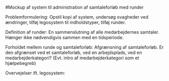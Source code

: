 #Mockup af system til administration af samtaleforløb med runder

Problemformulering: Opstil kopi af system, undersøg svagheder ved ændringer, tilføj legosystem til indholdstyper, tilføj runder.

Definition af runder: En sammenslutning af alle medarbejdernes samtaler. Hænger ikke nødvendigvis sammen med en tidsperiode.

Forholdet mellem runde og samtaleforløb: Afgrænsning af samtaleforløb. Er den afgrænset ved et samtaleforløb, ved en arbejdsplads, ved en medarbejderkategori? (Evt. intro af medarbejderkategori som et hjælpebegreb)

Overvejelser ift. legosystem: 



